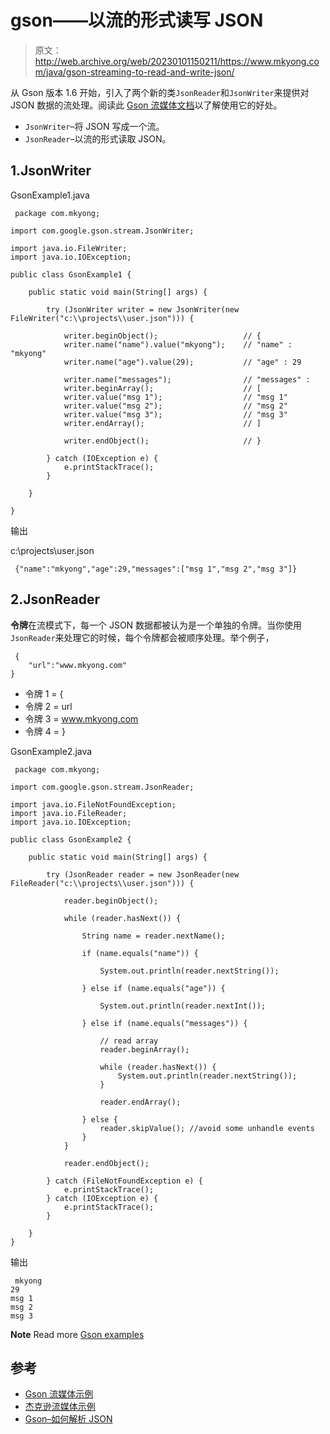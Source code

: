 # gson——以流的形式读写 JSON

> 原文：<http://web.archive.org/web/20230101150211/https://www.mkyong.com/java/gson-streaming-to-read-and-write-json/>

从 Gson 版本 1.6 开始，引入了两个新的类`JsonReader`和`JsonWriter`来提供对 JSON 数据的流处理。阅读此 [Gson 流媒体文档](http://web.archive.org/web/20211024032553/https://sites.google.com/site/gson/streaming)以了解使用它的好处。

*   `JsonWriter`–将 JSON 写成一个流。
*   `JsonReader`–以流的形式读取 JSON。

## 1.JsonWriter

GsonExample1.java

```
 package com.mkyong;

import com.google.gson.stream.JsonWriter;

import java.io.FileWriter;
import java.io.IOException;

public class GsonExample1 {

    public static void main(String[] args) {

        try (JsonWriter writer = new JsonWriter(new FileWriter("c:\\projects\\user.json"))) {

            writer.beginObject();                   // {
            writer.name("name").value("mkyong");    // "name" : "mkyong"
            writer.name("age").value(29);           // "age" : 29

            writer.name("messages");                // "messages" :
            writer.beginArray();                    // [
            writer.value("msg 1");                  // "msg 1"
            writer.value("msg 2");                  // "msg 2"
            writer.value("msg 3");                  // "msg 3"
            writer.endArray();                      // ]

            writer.endObject();                     // }

        } catch (IOException e) {
            e.printStackTrace();
        }

    }

} 
```

输出

c:\\projects\\user.json

```
 {"name":"mkyong","age":29,"messages":["msg 1","msg 2","msg 3"]} 
```

## 2.JsonReader

**令牌**在流模式下，每一个 JSON 数据都被认为是一个单独的令牌。当你使用`JsonReader`来处理它的时候，每个令牌都会被顺序处理。举个例子，

```
 {
	"url":"www.mkyong.com"
} 
```

*   令牌 1 = {
*   令牌 2 = url
*   令牌 3 = www.mkyong.com
*   令牌 4 = }

GsonExample2.java

```
 package com.mkyong;

import com.google.gson.stream.JsonReader;

import java.io.FileNotFoundException;
import java.io.FileReader;
import java.io.IOException;

public class GsonExample2 {

    public static void main(String[] args) {

        try (JsonReader reader = new JsonReader(new FileReader("c:\\projects\\user.json"))) {

            reader.beginObject();

            while (reader.hasNext()) {

                String name = reader.nextName();

                if (name.equals("name")) {

                    System.out.println(reader.nextString());

                } else if (name.equals("age")) {

                    System.out.println(reader.nextInt());

                } else if (name.equals("messages")) {

                    // read array
                    reader.beginArray();

                    while (reader.hasNext()) {
                        System.out.println(reader.nextString());
                    }

                    reader.endArray();

                } else {
                    reader.skipValue(); //avoid some unhandle events
                }
            }

            reader.endObject();

        } catch (FileNotFoundException e) {
            e.printStackTrace();
        } catch (IOException e) {
            e.printStackTrace();
        }

    }
} 
```

输出

```
 mkyong
29
msg 1
msg 2
msg 3 
```

**Note**
Read more [Gson examples](http://web.archive.org/web/20211024032553/https://www.mkyong.com/java/how-to-parse-json-with-gson/)

## 参考

*   [Gson 流媒体示例](http://web.archive.org/web/20211024032553/https://sites.google.com/site/gson/streaming)
*   [杰克逊流媒体示例](http://web.archive.org/web/20211024032553/https://www.mkyong.com/java/jackson-streaming-api-to-read-and-write-json/)
*   [Gson–如何解析 JSON](http://web.archive.org/web/20211024032553/https://www.mkyong.com/java/how-to-parse-json-with-gson/)

<input type="hidden" id="mkyong-current-postId" value="9969">